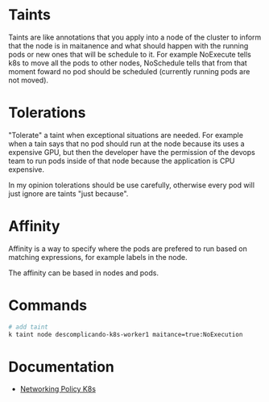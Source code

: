 # Taints

Taints are like annotations that you apply into a node of the cluster to inform that the node is in maitanence and what should happen with the running pods or new ones that will be schedule to it. For example NoExecute tells k8s to move all the pods to other nodes, NoSchedule tells that from that moment foward no pod should be scheduled (currently running pods are not moved).

# Tolerations

"Tolerate" a taint when exceptional situations are needed. For example when a tain says that no pod should run at the node because its uses a expensive GPU, but then the developer have the permission of the devops team to run pods inside of that node because the application is CPU expensive.

In my opinion tolerations should be use carefully, otherwise every pod will just ignore are taints "just because".

# Affinity

Affinity is a way to specify where the pods are prefered to run based on matching expressions, for example labels in the node.

The affinity can be based in nodes and pods.

# Commands

```bash
# add taint
k taint node descomplicando-k8s-worker1 maitance=true:NoExecution
```

# Documentation

- [Networking Policy K8s](https://kubernetes.io/docs/concepts/services-networking/network-policies/)
